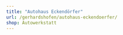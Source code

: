 ```yaml
---
title: "Autohaus Eckendörfer"
url: /gerhardshofen/autohaus-eckendoerfer/
shop: Autowerkstatt
---
```

